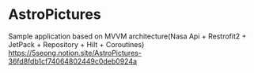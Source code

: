 # AstroPictures
Sample application based on MVVM architecture(Nasa Api + Restrofit2 + JetPack + Repository + Hilt + Coroutines)
https://5seong.notion.site/AstroPictures-36fd8fdb1cf74064802449c0deb0924a
